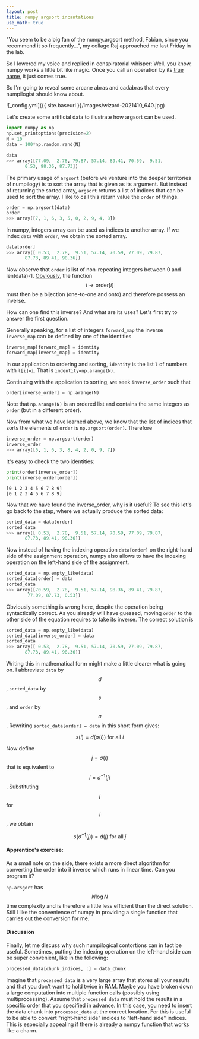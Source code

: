 ```yaml
---
layout: post
title: numpy argsort incantations
use_math: true
---
```



"You seem to be a big fan of the numpy.argsort method, Fabian, since you recommend it so frequently...", my collage Raj approached me last Friday in the lab.

So I lowered my voice and replied in conspiratorial whisper: Well, you know, numpy works a little bit like magic. Once you call an operation by its [true name](https://en.wikipedia.org/wiki/True_name), it just comes true.

So I'm going to reveal some arcane abras and cadabras that every numpilogist should know about.

![_config.yml]({{ site.baseurl }}/images/wizard-2021410_640.jpg)

Let's create some artificial data to illustrate how argsort can be used.

```python
import numpy as np
np.set_printoptions(precision=2)
N = 10
data = 100*np.random.rand(N)
```

```python
data
>>> array([77.09,  2.78, 79.87, 57.14, 89.41, 70.59,  9.51,  
       0.53, 98.36, 87.73])
```

The primary usage of `argsort` (before we venture into the deeper territories of numpilogy) is to sort the array that is given as its argument. But instead of returning the sorted array, `argsort` returns a list of indices that can be used to sort the array.
I like to call this return value the `order` of things.

```python
order = np.argsort(data)
order
>>> array([7, 1, 6, 3, 5, 0, 2, 9, 4, 8])
```

In numpy, integers array can be used as indices to another array.
If we index `data` with `order`, we obtain the sorted array.

```python
data[order]
>>> array([ 0.53,  2.78,  9.51, 57.14, 70.59, 77.09, 79.87, 
       87.73, 89.41, 98.36])
```

Now observe that `order` is list of non-repeating integers between 0 and len(data)-1. [Obviously](https://en.wikipedia.org/wiki/Pigeonhole_principle), the function $$i\rightarrow\text{order}[i]$$ must then be a bijection (one-to-one and onto) and therefore possess an inverse.

How can one find this inverse? And what are its uses? Let's first try to answer the first question.

Generally speaking, for a list of integers `forward_map` the inverse `inverse_map` can be defined by one of the identities

```python
inverse_map[forward_map] = identity
forward_map[inverse_map] = identity
```

In our application to ordering and sorting, `identity` is the list `l` of numbers with `l[i]=i`. 
That is `indentity=np.arange(N)`.

Continuing with the application to sorting, we seek `inverse_order` such that
```python
order[inverse_order] = np.arange(N)
```
Note that `np.arange(N)` is an ordered list and contains the same integers as `order` (but in a different order). 

Now from what we have learned above, we know that the list of indices that sorts the elements of `order` is `np.argsort(order)`. Therefore

```python
inverse_order = np.argsort(order)
inverse_order
>>> array([5, 1, 6, 3, 8, 4, 2, 0, 9, 7])
```

It's easy to check the two identities:

```python
print(order[inverse_order])
print(inverse_order[order])
```
```
[0 1 2 3 4 5 6 7 8 9]
[0 1 2 3 4 5 6 7 8 9]
```

Now that we have found the inverse_order, why is it useful? To see this let's go back to the step, where we actually produce the sorted data:

```python
sorted_data = data[order]
sorted_data
>>> array([ 0.53,  2.78,  9.51, 57.14, 70.59, 77.09, 79.87, 
       87.73, 89.41, 98.36])
```

Now instead of having the indexing operation `data[order]` on the right-hand side of the assignment operation, numpy also allows to have the indexing operation on the left-hand side of the assignment.

```python
sorted_data = np.empty_like(data)
sorted_data[order] = data
sorted_data
>>> array([70.59,  2.78,  9.51, 57.14, 98.36, 89.41, 79.87, 
        77.09, 87.73, 0.53])
```

Obviously something is wrong here, despite the operation being syntactically correct. As you already will have guessed, moving `order` to the other side of the equation requires to take its inverse. The correct solution is

```python
sorted_data = np.empty_like(data)
sorted_data[inverse_order] = data
sorted_data
>>> array([ 0.53,  2.78,  9.51, 57.14, 70.59, 77.09, 79.87,
       87.73, 89.41, 98.36])
```

Writing this in mathematical form might make a little clearer what is going on. I abbreviate `data` by $$d$$, `sorted_data` by $$s$$, and `order` by $$\sigma$$. Rewriting `sorted_data[order] = data` in this short form gives:

$$ s(i) = d(\sigma(i)) \text{ for all } i$$

Now define $$ j = \sigma(i) $$ that is equivalent to $$ i = \sigma^{-1}(j) $$. Substituting $$j$$ for $$i$$, we obtain

$$ s(\sigma^{-1}(j)) = d(j) \text{ for all } j$$

#### Apprentice's exercise:
As a small note on the side, there exists a more direct algorithm for converting the order
into it inverse which runs in linear time. Can you program it?

`np.arsgort` has $$N \log N$$ time complexity and 
is therefore a little less efficient than the direct solution. Still I like the 
convenience of numpy in providing a single function that carries out the conversion for me.

#### Discussion

Finally, let me discuss why such numpilogical contortions can in fact be useful. Sometimes, putting the indexing operation on the left-hand side can be super convenient, like in the following:
```python
processed_data[chunk_indices, :] = data_chunk
```
Imagine that `processed_data` is a very large array that stores all your results and that you don't want to hold twice in RAM. Maybe you have broken down a large computation into multiple function calls (possibly using multiprocessing). Assume that `processed_data` must hold the 
results in a specific order that you specified in advance.  In this case, you need to insert 
the data chunk into `processed_data` at the correct location.  For this is useful to be able  to convert "right-hand side" indices to "left-hand side" indices. This is especially appealing if there is already a numpy function that works like a charm.

